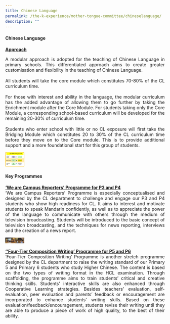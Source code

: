 ```yaml
---
title: Chinese Language
permalink: /the-k-experience/mother-tongue-committee/chineselanguage/
description: ""
---
```

<h4>Chinese Language</h4>
<p><strong><u>Approach</u></strong><br>
</p><p align="justify">A modular approach is adopted for the teaching of Chinese Language in primary schools. This differentiated approach aims to create greater customisation and flexibility in the teaching of Chinese Language. <br><br>
All students will take the core module which constitutes 70-80% of the CL curriculum time. <br><br>
For those with interest and ability in the language, the modular curriculum has the added advantage of allowing them to go further by taking the Enrichment module after the Core Module. For students taking only the Core Module, a corresponding school-based curriculum will be developed for the remaining 20-30% of curriculum time.<br><br>
Students who enter school with little or no CL exposure will first take the Bridging Module which constitutes 20 to 30% of the CL curriculum time before they move on to the Core module. This is to provide additional support and a more foundational start for this group of students. </p>
<img src="/images/2023/MotherTongue/cl.png" width="60">

<h4>Key Programmes</h4>
<p align="justify"><strong><u>‘We are Campus Reporters’ Programme for P3 and P4</u></strong><br>
‘We are Campus Reporters’ Programme is especially conceptualised and designed by the CL department to challenge and engage our P3 and P4 students who show high readiness for CL. It aims to interest and motivate students to speak Mandarin confidently, as well as to appreciate the power of the language to communicate with others through the medium of television broadcasting. Students will be introduced to the basic concept of television broadcasting, and the techniques for news reporting, interviews and the creation of a news report. </p>
<img src="/images/2023/MotherTongue/cpcl3.jpg" width="60">
<p align="justify"><strong><u>‘‘Four-Tier Composition Writing’ Programme for P5 and P6</u></strong><br>
‘Four-Tier Composition Writing’ Programme is another stretch programme designed by the CL department to raise the writing standard of our Primary 5 and Primary 6 students who study Higher Chinese. The content is based on the two types of writing format in the HCL examination. Through scaffolding, the programme aims to train students’ critical and creative thinking skills. Students’ interactive skills are also enhanced through Cooperative Learning strategies. Besides teachers’ evaluation, self-evaluation, peer evaluation and parents’ feedback or encouragement are incorporated to enhance students’ writing skills. Based on these evaluation/feedback/encouragement, students revise their writing until they are able to produce a piece of work of high quality, to the best of their ability.</p>